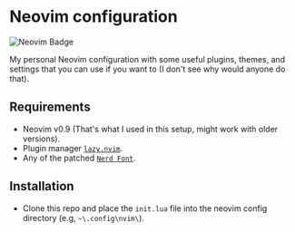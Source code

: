 # Neovim configuration

![Neovim Badge](https://img.shields.io/badge/Neovim-57A143?style=for-the-badge&logo=neovim&logoColor=57A143&labelColor=black)

My personal Neovim configuration with some useful plugins, themes, and settings that you can use if you want to (I don't see why would anyone do that).

## Requirements

 - Neovim v0.9 (That's what I used in this setup, might work with older versions).
 - Plugin manager [`lazy.nvim`](https://github.com/folke/lazy.nvim).
 - Any of the patched [`Nerd Font`](https://www.nerdfonts.com/font-downloads).

## Installation
 - Clone this repo and place the `init.lua` file into the neovim config directory (e.g, `~\.config\nvim\`).
